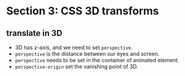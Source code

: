 # Section 3: CSS 3D transforms

## translate in 3D

- 3D has z-axis, and we need to set `perspective`.
- `perspective` is the distance between our eyes and screen.
- `perspective` needs to be set in the container of animated element.
- `perspective-origin` set the vanishing point of 3D.
